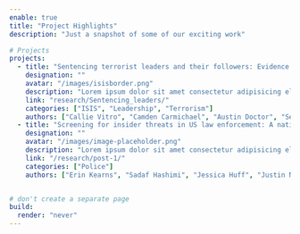 ```yaml
---
enable: true
title: "Project Highlights"
description: "Just a snapshot of some of our exciting work"

# Projects
projects:
  - title: "Sentencing terrorist leaders and their followers: Evidence from Islamic State defendants in U.S. Federal courts, 2014–2024"
    designation: ""
    avatar: "/images/isisborder.png"
    description: "Lorem ipsum dolor sit amet consectetur adipisicing elit. Qui iusto illo molestias, assumenda expedita commodi inventore non itaque molestiae voluptatum dolore, facilis sapiente, repellat veniam."
    link: "research/Sentencing_leaders/"
    categories: ["ISIS", "Leadership", "Terrorism"]
    authors: ["Callie Vitro", "Camden Carmichael", "Austin Doctor", "Seamus Hughes"]
  - title: "Screening for insider threats in US law enforcement: A national sample of department policies and practices plain language summary"
    designation: ""
    avatar: "/images/image-placeholder.png"
    description: "Lorem ipsum dolor sit amet consectetur adipisicing elit. Qui iusto illo molestias, assumenda expedita commodi inventore non itaque molestiae voluptatum dolore, facilis sapiente, repellat veniam."
    link: "/research/post-1/"
    categories: ["Police"]
    authors: ["Erin Kearns", "Sadaf Hashimi", "Jessica Huff", "Justin Nix", "Natalie Cotton"]


# don't create a separate page
build:
  render: "never"
---
```


